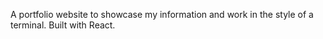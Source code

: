 A portfolio website to showcase my information and work in the style of a terminal. Built with React.
